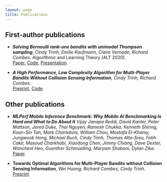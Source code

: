 ```yaml
---
layout: page
title: Publications
---
```



## First-author publications
- ***Solving Bernoulli rank-one bandits with unimodal Thompson sampling***, *Cindy Trinh, Emilie Kaufmann, Claire Vernade, Richard Combes*. Algorithmic and Learning Theory (ALT 2020). <br />[Paper](http://proceedings.mlr.press/v117/trinh20a.html), [Code](https://github.com/ctrnh/rank1_bandits), [Presentation]([/assets/files/alt2020.pdf]).

- ***A High Performance, Low Complexity Algorithm for Multi-Player Bandits Without Collision Sensing Information***, *Cindy Trinh, Richard Combes*. <br />[Preprint](https://arxiv.org/abs/2102.10200), [Code](https://github.com/ctrnh/multi_player_multi_armed_bandit_algorithms).

## Other publications

- ***MLPerf Mobile Inference Benchmark: Why Mobile AI Benchmarking Is Hard and What to Do About It*** *Vijay Janapa Reddi, David Kanter, Peter Mattson, Jared Duke, Thai Nguyen, Ramesh Chukka, Kenneth Shiring, Koan-Sin Tan, Mark Charlebois, William Chou, Mostafa El-Khamy, Jungwook Hong, Michael Buch, Cindy Trinh, Thomas Atta-fosu, Fatih Cakir, Masoud Charkhabi, Xiaodong Chen, Jimmy Chiang, Dave Dexter, Woncheol Heo, Guenther Schmuelling, Maryam Shabani, Dylan Zika*. <br />[Paper](https://arxiv.org/abs/2012.02328).


- **Towards Optimal Algorithms for Multi-Player Bandits without Collision Sensing Information**, *Wei Huang, Richard Combes, Cindy Trinh*. <br />  [Preprint](https://arxiv.org/pdf/2103.13059.pdf)